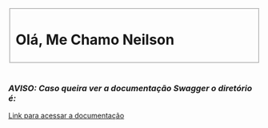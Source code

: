 <fieldset>
  <div >
    <h1>Olá, Me Chamo Neilson</h1>
  <div>
</fieldset>
</br>
<div>
  <em>
    <h3> AVISO: Caso queira ver a documentação Swagger o diretório é: 
    </h3>
  </em>
  <a href="http://localhost:3000/swagger">Link para acessar a documentação</a>
</div>
